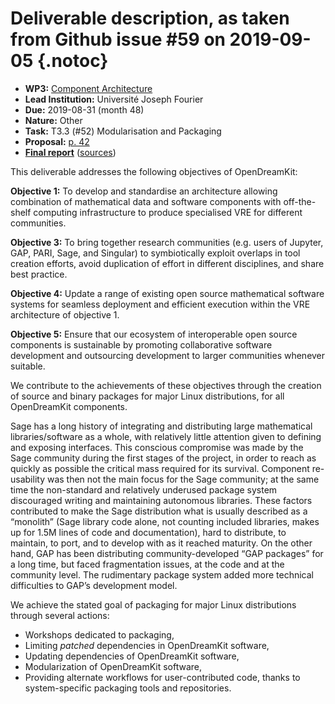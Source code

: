 # Deliverable description, as taken from Github issue #59 on 2019-09-05 {.notoc}

- **WP3:** [Component Architecture](https://github.com/OpenDreamKit/OpenDreamKit/tree/master/WP3)
- **Lead Institution:** Université Joseph Fourier
- **Due:** 2019-08-31 (month 48)
- **Nature:** Other
- **Task:** T3.3 (#52) Modularisation and Packaging
- **Proposal:** [p. 42](https://github.com/OpenDreamKit/OpenDreamKit/raw/master/Proposal/proposal-www.pdf)
- **[Final report](https://github.com/OpenDreamKit/OpenDreamKit/raw/master/WP3/D3.10/report-final.pdf)** ([sources](https://github.com/OpenDreamKit/OpenDreamKit/raw/master/WP3/D3.10/))

This deliverable addresses the following objectives of OpenDreamKit:

**Objective 1:** To develop and standardise an architecture allowing combination of mathematical data and software components with off-the-shelf computing infrastructure to produce specialised VRE for different communities.

**Objective 3:** To bring together research communities (e.g. users of Jupyter, GAP, PARI, Sage, and Singular) to symbiotically exploit overlaps in tool creation efforts, avoid duplication of effort in different disciplines, and share best practice.

**Objective 4:** Update a range of existing open source mathematical software systems for seamless deployment and efficient execution within the VRE architecture of objective 1.

**Objective 5:** Ensure that our ecosystem of interoperable open source components is sustainable by promoting collaborative software development and outsourcing development to larger communities whenever suitable.

We contribute to the achievements of these objectives through the creation of source and binary packages for major Linux distributions, for all OpenDreamKit components.

Sage has a long history of integrating and distributing large mathematical libraries/software as a whole, with relatively little attention given to defining and exposing interfaces. This conscious compromise was made by the Sage community during the first stages of the project, in order to reach as quickly as possible the critical mass required for its survival. Component re-usability was then not the main focus for the Sage community; at the same time the non-standard and relatively underused package system discouraged writing and maintaining autonomous libraries. These factors contributed to make the Sage distribution what is usually described as a “monolith” (Sage library code alone, not counting included libraries, makes up for 1.5M lines of code and documentation), hard to distribute, to maintain, to port, and to develop with as it reached maturity. On the other hand, GAP has been distributing community-developed “GAP packages” for a long time, but faced fragmentation issues, at the code and at the community level. The rudimentary package system added more technical difficulties to GAP’s development model.

We achieve the stated goal of packaging for major Linux distributions through several actions:

- Workshops dedicated to packaging,
- Limiting *patched* dependencies in OpenDreamKit software,
- Updating dependencies of OpenDreamKit software,
- Modularization of OpenDreamKit software,
- Providing alternate workflows for user-contributed code, thanks to system-specific packaging tools and repositories.

